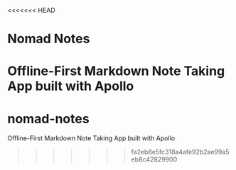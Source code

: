 <<<<<<< HEAD
# Nomad Notes

Offline-First Markdown Note Taking App built with Apollo
=======
# nomad-notes
Offline-First Markdown Note Taking App built with Apollo
>>>>>>> fa2eb8e5fc318a4afe92b2ae99a5eb8c42829900
